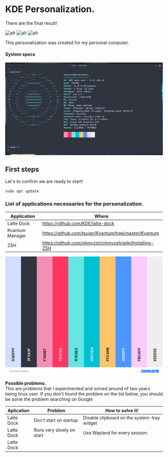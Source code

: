 # KDE Personalization.

There are the final result!

![alt](https://link)
![alt](https://link)
![alt](https://link)

This personalization was created for my personal computer.

#### **System specs**

![Neofetch](Images/neofetch.png)

## First steps

Let's to confirm we are ready to start!

```
sudo apt update
```

### List of applications necessaries for the personalization.

| Application     | Where                                                  |
| --------------- | ------------------------------------------------------ |
| Latte Dock      | https://github.com/KDE/latte-dock                      |
| Kvantum Manager | https://github.com/tsujan/Kvantum/tree/master/Kvantum  |
| ZSH             | https://github.com/ohmyzsh/ohmyzsh/wiki/Installing-ZSH |

![Terminal palette](Images/TerminalPalette.png)

**Possible problems.**  
This are problems that I experimented and solved around of two years being linux user. If you don't found the problem on the list below, you should be solve the problem searching on Google

| Aplication | Problem                   | How to solve it!                            |
| ---------- | ------------------------- | ------------------------------------------- |
| Latte Dock | Don't start on startup    | Disable clipboard on the system-tray widget |
| Latte Dock | Runs very slowly on start | Use Wayland for every session.              |
| Latte Dock |                           |
